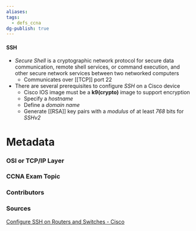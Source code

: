 ```yaml
---
aliases: 
tags:
  - defs_ccna
dg-publish: true
---
```

#### SSH
- *Secure Shell* is a cryptographic network protocol for secure data communication, remote shell services, or command execution, and other secure network services between two networked computers
	- Communicates over [[TCP]] port 22
- There are several prerequisites to configure *SSH* on a Cisco device
	- Cisco IOS image must be a **k9(crypto)** image to support encryption
	- Specify a *hostname*
	- Define a *domain name*
	- Generate [[RSA]] key pairs with a *modulus* of at least *768* bits for *SSHv2*

# Metadata
### OSI or TCP/IP Layer

### CCNA Exam Topic

### Contributors

### Sources
[Configure SSH on Routers and Switches - Cisco](https://www.cisco.com/c/en/us/support/docs/security-vpn/secure-shell-ssh/4145-ssh.html)